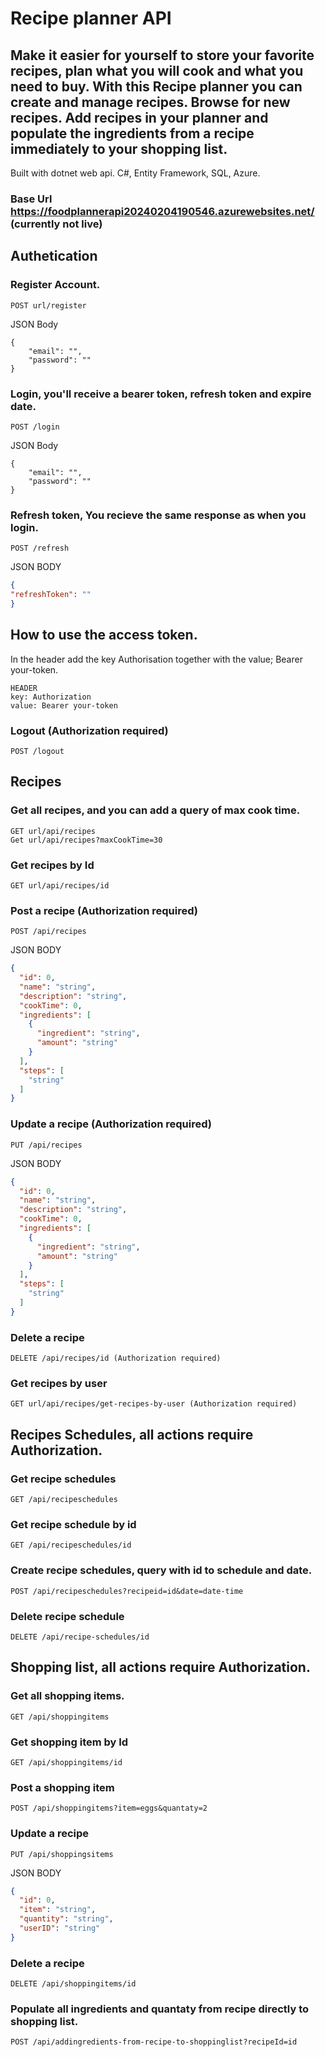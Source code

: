 # Recipe planner API
## Make it easier for yourself to store your favorite recipes, plan what you will cook and what you need to buy. With this Recipe planner you can create and manage recipes. Browse for new recipes. Add recipes in your planner and populate the ingredients from a recipe immediately to your shopping list.

Built with dotnet web api. C#, Entity Framework, SQL, Azure.

### Base Url https://foodplannerapi20240204190546.azurewebsites.net/ (currently not live)

## Authetication

### Register Account.
```
POST url/register
```
JSON Body
```
{
    "email": "",
    "password": ""
}
```
### Login, you'll receive a bearer token, refresh token and expire date.
```
POST /login
```
JSON Body
```
{
    "email": "",
    "password": ""
}
```
### Refresh token, You recieve the same response as when you login.
```
POST /refresh
```
JSON BODY
```JSON
{
"refreshToken": ""
}
```
## How to use the access token. 
In the header add the key Authorisation together with the value; Bearer your-token.
``` 
HEADER
key: Authorization
value: Bearer your-token
```
### Logout (Authorization required)
```
POST /logout
```

## Recipes

### Get all recipes, and you can add a query of max cook time.
```
GET url/api/recipes
Get url/api/recipes?maxCookTime=30
```
### Get recipes by Id
```
GET url/api/recipes/id
```
### Post a recipe (Authorization required)
```
POST /api/recipes
```

JSON BODY
```JSON
{
  "id": 0,
  "name": "string",
  "description": "string",
  "cookTime": 0,
  "ingredients": [
    {
      "ingredient": "string",
      "amount": "string"
    }
  ],
  "steps": [
    "string"
  ]
}
```

### Update a recipe (Authorization required)
```
PUT /api/recipes
```
JSON BODY
``` JSON
{
  "id": 0,
  "name": "string",
  "description": "string",
  "cookTime": 0,
  "ingredients": [
    {
      "ingredient": "string",
      "amount": "string"
    }
  ],
  "steps": [
    "string"
  ]
}
```
### Delete a recipe
```
DELETE /api/recipes/id (Authorization required)
```
### Get recipes by user
```
GET url/api/recipes/get-recipes-by-user (Authorization required)
```
## Recipes Schedules, all actions require Authorization.

### Get recipe schedules
```
GET /api/recipeschedules
```
### Get recipe schedule by id
```
GET /api/recipeschedules/id
```
### Create recipe schedules, query with id to schedule and date.
```
POST /api/recipeschedules?recipeid=id&date=date-time
```
### Delete recipe schedule
```
DELETE /api/recipe-schedules/id
```
## Shopping list, all actions require Authorization.

### Get all shopping items.
```
GET /api/shoppingitems
```
### Get shopping item by Id
```
GET /api/shoppingitems/id
```
### Post a shopping item
```
POST /api/shoppingitems?item=eggs&quantaty=2
```
### Update a recipe
```
PUT /api/shoppingsitems
```
JSON BODY
``` JSON
{
  "id": 0,
  "item": "string",
  "quantity": "string",
  "userID": "string"
}
```
### Delete a recipe
```
DELETE /api/shoppingitems/id
```
### Populate all ingredients and quantaty from recipe directly to shopping list.
```
POST /api/addingredients-from-recipe-to-shoppinglist?recipeId=id
```





